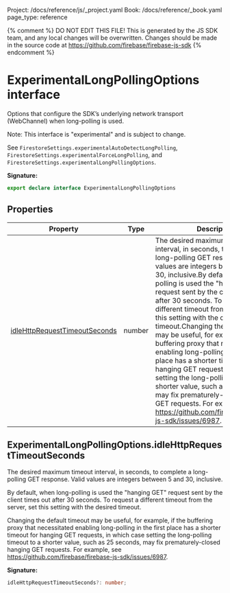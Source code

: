 Project: /docs/reference/js/_project.yaml
Book: /docs/reference/_book.yaml
page_type: reference

{% comment %}
DO NOT EDIT THIS FILE!
This is generated by the JS SDK team, and any local changes will be
overwritten. Changes should be made in the source code at
https://github.com/firebase/firebase-js-sdk
{% endcomment %}

# ExperimentalLongPollingOptions interface
Options that configure the SDK’s underlying network transport (WebChannel) when long-polling is used.

Note: This interface is "experimental" and is subject to change.

See `FirestoreSettings.experimentalAutoDetectLongPolling`<!-- -->, `FirestoreSettings.experimentalForceLongPolling`<!-- -->, and `FirestoreSettings.experimentalLongPollingOptions`<!-- -->.

<b>Signature:</b>

```typescript
export declare interface ExperimentalLongPollingOptions 
```

## Properties

|  Property | Type | Description |
|  --- | --- | --- |
|  [idleHttpRequestTimeoutSeconds](./firestore_.experimentallongpollingoptions.md#experimentallongpollingoptionsidlehttprequesttimeoutseconds) | number | The desired maximum timeout interval, in seconds, to complete a long-polling GET response. Valid values are integers between 5 and 30, inclusive.<!-- -->By default, when long-polling is used the "hanging GET" request sent by the client times out after 30 seconds. To request a different timeout from the server, set this setting with the desired timeout.<!-- -->Changing the default timeout may be useful, for example, if the buffering proxy that necessitated enabling long-polling in the first place has a shorter timeout for hanging GET requests, in which case setting the long-polling timeout to a shorter value, such as 25 seconds, may fix prematurely-closed hanging GET requests. For example, see https://github.com/firebase/firebase-js-sdk/issues/6987. |

## ExperimentalLongPollingOptions.idleHttpRequestTimeoutSeconds

The desired maximum timeout interval, in seconds, to complete a long-polling GET response. Valid values are integers between 5 and 30, inclusive.

By default, when long-polling is used the "hanging GET" request sent by the client times out after 30 seconds. To request a different timeout from the server, set this setting with the desired timeout.

Changing the default timeout may be useful, for example, if the buffering proxy that necessitated enabling long-polling in the first place has a shorter timeout for hanging GET requests, in which case setting the long-polling timeout to a shorter value, such as 25 seconds, may fix prematurely-closed hanging GET requests. For example, see https://github.com/firebase/firebase-js-sdk/issues/6987.

<b>Signature:</b>

```typescript
idleHttpRequestTimeoutSeconds?: number;
```
